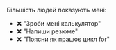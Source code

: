Більшість людей показують мені:
- ❌ "Зроби мені калькулятор" 
- ❌ "Напиши резюме"
- ❌ "Поясни як працює цикл for"